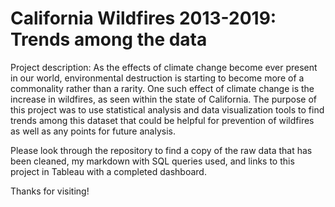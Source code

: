 # California Wildfires 2013-2019: Trends among the data

Project description: As the effects of climate change become ever present in our world, environmental destruction is starting to become more of a commonality rather than a rarity. One such effect of climate change is the increase in wildfires, as seen within the state of California. The purpose of this project was to use statistical analysis and data visualization tools to find trends among this dataset that could be helpful for prevention of wildfires as well as any points for future analysis. 

Please look through the repository to find a copy of the raw data that has been cleaned, my markdown with SQL queries used, and links to this project in Tableau with a completed dashboard. 

Thanks for visiting!
